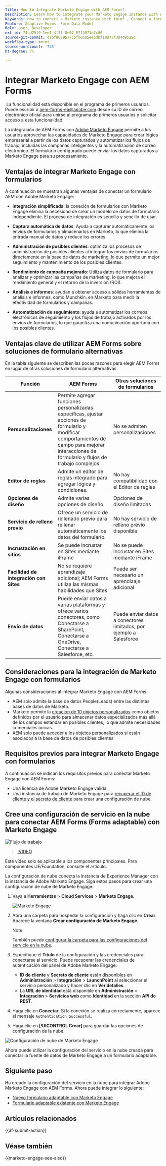 ```yaml
---
Title: How to Integrate Marketo Engage with AEM Forms?
Description: Learn how to integrate your Marketo Engage instance with AEM Forms.
Keywords: How to connect a Marketo instance with form? , Connect a form to Marketo, Integrate a form with Marketo Engage, Integrate an Adaptive Form with a Marketo instance.
Feature: Adaptive Forms, Form Data Model
Role: User, Developer
exl-id: 74cd25f9-1ee1-4f3f-8e02-8714071e7c86
source-git-commit: dabf8029577c5fb6bb5eebdbf10d77f3d4d95a5d
workflow-type: tm+mt
source-wordcount: '748'
ht-degree: 7%

---
```


# Integrar Marketo Engage con AEM Forms

<span class="preview"> La funcionalidad está disponible en el programa de primeros usuarios. Puede escribir a aem-forms-ea@adobe.com desde su ID de correo electrónico oficial para unirse al programa de primeros usuarios y solicitar acceso a esta funcionalidad. </span>

La integración de AEM Forms con [Adobe Marketo Engage](https://experienceleague.adobe.com/es/docs/marketo/using/home) permite a los usuarios aprovechar las capacidades de Marketo Engage para crear lógica empresarial a partir de los datos capturados y automatizar los flujos de trabajo, incluidas las campañas inteligentes y la automatización de correo electrónico. El formulario configurado puede enviar los datos capturados a Marketo Engage para su procesamiento.

## Ventajas de integrar Marketo Engage con formularios

A continuación se muestran algunas ventajas de conectar un formulario AEM con Adobe Marketo Engage:

* **Integración simplificada**: la conexión de formularios con Marketo Engage elimina la necesidad de crear un modelo de datos de formulario independiente. El proceso de integración es sencillo y sencillo de usar.
* **Captura automática de datos**: Ayuda a capturar automáticamente los envíos de formularios y almacenarlos en Marketo, lo que elimina la entrada manual de datos y reduce los errores.

* **Administración de posibles clientes**: optimiza los procesos de administración de posibles clientes al integrar los envíos de formularios directamente en la base de datos de marketing, lo que permite un mejor seguimiento y mantenimiento de los posibles clientes.

* **Rendimiento de campaña mejorado**: Utiliza datos de formulario para analizar y optimizar las campañas de marketing, lo que mejora el rendimiento general y el retorno de la inversión (ROI).

* **Análisis e informes**: ayudan a obtener acceso a sólidas herramientas de análisis e informes, como Munchkin, en Marketo para medir la efectividad de formularios y campañas.

* **Automatización de seguimiento**: ayuda a automatizar los correos electrónicos de seguimiento y los flujos de trabajo activados por los envíos de formularios, lo que garantiza una comunicación oportuna con los posibles clientes.

## Ventajas clave de utilizar AEM Forms sobre soluciones de formulario alternativas

En la tabla siguiente se describen las pocas razones para elegir AEM Forms en lugar de otras soluciones de formulario alternativas:

| **Función** | **AEM Forms** | **Otras soluciones de formularios** |
|-------------------------------------|----------------------------------------------------------------------|-----------------------------------------------------------|
| **Personalizaciones** | Permite agregar funciones personalizadas específicas, ajustar acciones de formulario y modificar comportamientos de campo para mejorar interacciones de formulario y flujos de trabajo complejos | No se admiten personalizaciones |
| **Editor de reglas** | Admite un editor de reglas integrado para agregar lógica y condiciones. | No hay compatibilidad con el Editor de reglas |
| **Opciones de diseño** | Admite varias opciones de diseño | Opciones de diseño limitadas |
| **Servicio de relleno previo** | Ofrece un servicio de rellenado previo para rellenar automáticamente los datos del formulario. | No hay servicio de relleno previo disponible |
| **Incrustación en sitios** | Se puede incrustar en Sites mediante iFrame | No se puede incrustar en Sites mediante iFrame |
| **Facilidad de integración con Sites** | No se requiere aprendizaje adicional; AEM Forms utiliza las mismas habilidades que Sites | Puede ser necesario un aprendizaje adicional |
| **Envío de datos** | Puede enviar datos a varias plataformas y ofrece varios conectores, como Conectarse a SharePoint, Conectarse a OneDrive, Conectarse a Salesforce, etc. | Puede enviar datos a conectores limitados, por ejemplo a Salesforce |

## Consideraciones para la integración de Marketo Engage con formularios

Algunas consideraciones al integrar Marketo Engage con AEM Forms:

* AEM solo admite la base de datos People(Leads) entre las distintas bases de datos de Marketo.
* Marketo permite la [creación de 10 objetos personalizados](https://experienceleague.adobe.com/es/docs/marketo/using/product-docs/administration/marketo-custom-objects/add-marketo-custom-object-fields) como objetos definidos por el usuario para almacenar datos especializados más allá de los campos estándar en posibles clientes, lo que admite necesidades comerciales únicas.
* AEM solo puede acceder a los objetos personalizados si están asociados a la base de datos de posibles clientes

## Requisitos previos para integrar Marketo Engage con formularios

A continuación se indican los requisitos previos para conectar Marketo Engage con AEM Forms:

* Una licencia de Adobe Marketo Engage válida
* Una instancia de trabajo de Marketo Engage para [recuperar el ID de cliente y el secreto de cliente](https://experienceleague.adobe.com/es/docs/marketo/using/product-docs/administration/additional-integrations/create-a-custom-service-for-use-with-rest-api) para crear una configuración de nube.

## Cree una configuración de servicio en la nube para conectar AEM Forms (Forms adaptable) con Marketo Engage

![Flujo de trabajo](/help/forms/assets/workflow-marketo-1.png)

>[!VIDEO](https://video.tv.adobe.com/v/3442865/engage-marketo-aem-forms-aem)

<span> Este vídeo solo es aplicable a los componentes principales. Para componentes UE/Foundation, consulte el artículo.</span>

La configuración de nube conecta la instancia de Experience Manager con la instancia de Adobe Marketo Engage. Siga estos pasos para crear una configuración de nube de Marketo Engage:

1. Vaya a **Herramientas** > **Cloud Services** > **Marketo Engage**.

   ![Marketo Engage](/help/forms/assets/marketo-engage.png)

2. Abra una carpeta para hospedar la configuración y haga clic en **Crear**. Aparece la ventana **Crear configuración de Marketo Engage**.

   >[!NOTE]
   >
   > También puede [configurar la carpeta para las configuraciones del servicio en la nube](/help/forms/configure-data-sources.md#configure-folder-for-cloud-service-configurations).

3. Especifique el **Título** de la configuración y las credenciales para conectarse al servicio. Puede recuperar las credenciales de autenticación del panel de Adobe Marketo Engage:
   * **ID de cliente** y **Secreto de cliente** están disponibles en **Administración** > **Integración** > **LaunchPoint** al seleccionar el servicio personalizado y hacer clic en **Ver detalles**.
   * La **URL de identidad** está disponible en **Administración** > **Integración** > **Servicios web** como **Identidad** en la sección **API de REST**.

4. Haga clic en **Conectar**.  Si la conexión se realiza correctamente, aparece el mensaje `Authentication Successful`.
5. Haga clic en **[!UICONTROL Crear]** para guardar las opciones de configuración de la nube.

![Configuración de nube de Marketo Engage](/help/forms/assets/marketo-engage-cloud-configuration.png)

Ahora puede utilizar la configuración del servicio en la nube creada para conectar la fuente de datos de Marketo Engage a un formulario adaptable.

## Siguiente paso

Ha creado la configuración del servicio en la nube para integrar Adobe Marketo Engage con AEM Forms. Ahora puede integrar lo siguiente:
* [Nuevo formulario adaptable con Marketo Engage](/help/forms/integrate-adaptive-form-with-marketo-engage.md)
* [Formulario adaptable existente con Marketo Engage](/help/forms/use-marketo-engage-data-source-in-form.md)

## Artículos relacionados

{{af-submit-action}}

## Véase también

{{marketo-engage-see-also}}
